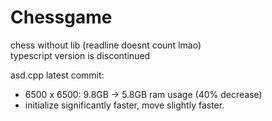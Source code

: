 # Chessgame
chess without lib (readline doesnt count lmao)  
typescript version is discontinued

asd.cpp latest commit:
- 6500 x 6500: 9.8GB -> 5.8GB ram usage (40% decrease)
- initialize significantly faster, move slightly faster.
